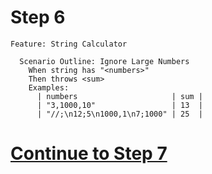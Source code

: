 # Step 6

```gherkin
Feature: String Calculator

  Scenario Outline: Ignore Large Numbers
    When string has "<numbers>"
    Then throws <sum>
    Examples:
      | numbers                     | sum |
      | "3,1000,10"                 | 13  |
      | "//;\n12;5\n1000,1\n7;1000" | 25  |
```

# [Continue to Step 7](./step-7.md)